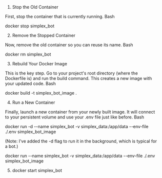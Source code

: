 1. Stop the Old Container

First, stop the container that is currently running.
Bash

docker stop simplex_bot

2. Remove the Stopped Container

Now, remove the old container so you can reuse its name.
Bash

docker rm simplex_bot

3. Rebuild Your Docker Image

This is the key step. Go to your project's root directory (where the Dockerfile is) and run the build command. This creates a new image with your updated code.
Bash

docker build -t simplex_bot_image .

4. Run a New Container

Finally, launch a new container from your newly built image. It will connect to your persistent volume and use your .env file just like before.
Bash

docker run -d --name simplex_bot -v simplex_data:/app/data --env-file ./.env simplex_bot_image

(Note: I've added the -d flag to run it in the background, which is typical for a bot.)

docker run --name simplex_bot -v simplex_data:/app/data --env-file ./.env simplex_bot_image

5.  docker start simplex_bot